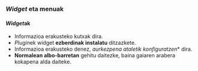 ### *Widget* eta menuak
#### *Widget*ak

- Informazioa erakusteko kutxak dira.
- *Plugin*ek widget **ezberdinak instalatu** ditzazkete.
- Informazioa erakusteko denez, *aurkezpena ataletik konfiguratzen** dira.
- **Normalean albo-barretan** gehitu daitezke, baina gaiaren arabera kokapena alda daiteke.
